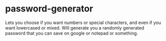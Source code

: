 # password-generator
Lets you choose if you want numbers or special characters, and even if you want lowercased or mixed. Will generate you a randomly generated password that you can save on google or notepad or something.
